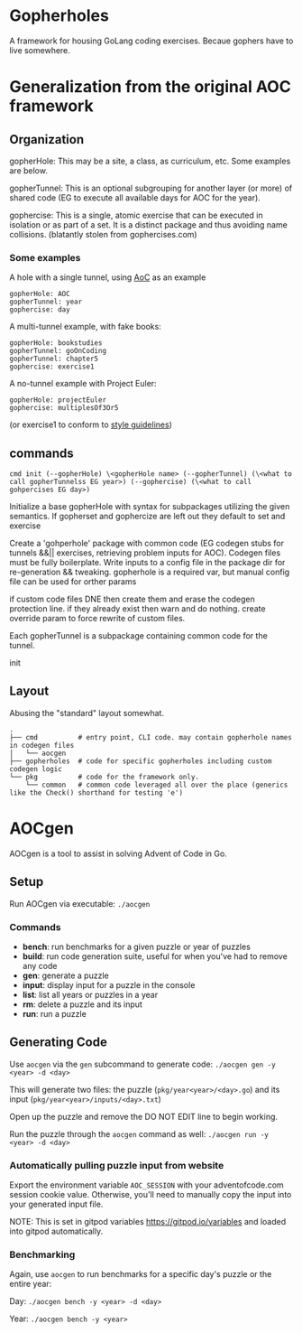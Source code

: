# Gopherholes
A framework for housing GoLang coding exercises. Becaue gophers have to live somewhere.

# Generalization from the original AOC framework
## Organization
gopherHole: This may be a site, a class, as curriculum, etc. Some examples are below.

gopherTunnel: This is an optional subgrouping for another layer (or more) of shared code (EG to execute all available days for AOC for the year).

gophercise: This is a single, atomic exercise that can be executed in isolation or as part of a set. It is a distinct package and thus avoiding name collisions.  (blatantly stolen from gophercises.com)

### Some examples

A hole with a single tunnel, using [AoC](https://adventofcode.com/) as an example
```
gopherHole: AOC
gopherTunnel: year
gophercise: day
```
A multi-tunnel example, with fake books:
```
gopherHole: bookstudies
gopherTunnel: goOnCoding
gopherTunnel: chapter5
gophercise: exercise1
```
A no-tunnel example with Project Euler:
```
gopherHole: projectEuler
gophercise: multiplesOf3Or5
```
(or exercise1 to conform to [style guidelines](https://go.dev/blog/package-names))

## commands
```
cmd init (--gopherHole) \<gopherHole name> (--gopherTunnel) (\<what to call gopherTunnelss EG year>) (--gophercise) (\<what to call gohpercises EG day>)
```
Initialize a base gopherHole with syntax for subpackages utilizing the given semantics. If gopherset and gophercize are left out they default to set and exercise

Create a 'gohperhole' package with common code (EG codegen stubs for tunnels &&|| exercises, retrieving problem inputs for AOC). Codegen files must be fully boilerplate. Write inputs to a config file in the package dir for re-generation && tweaking. gopherhole is a required var, but manual config file can be used for orther params

if custom code files DNE then create them and erase the codegen protection line. if they already exist then warn and do nothing. create override param to force rewrite of custom files.

Each gopherTunnel is a subpackage containing common code for the tunnel. 


init 



## Layout
Abusing the "standard" layout somewhat.
```
.
├── cmd          # entry point, CLI code. may contain gopherhole names in codegen files
│   └── aocgen
├── gopherholes  # code for specific gopherholes including custom codegen logic
└── pkg          # code for the framework only.
    └── common   # common code leveraged all over the place (generics like the Check() shorthand for testing 'e')
```

# AOCgen

AOCgen is a tool to assist in solving Advent of Code in Go.

## Setup

Run AOCgen via executable: ```./aocgen```

### Commands

- **bench**: run benchmarks for a given puzzle or year of puzzles
- **build**: run code generation suite, useful for when you've had to remove any code
- **gen**: generate a puzzle
- **input**: display input for a puzzle in the console
- **list**: list all years or puzzles in a year
- **rm**: delete a puzzle and its input
- **run**: run a puzzle

## Generating Code

Use ```aocgen``` via the ```gen``` subcommand to generate code: ```./aocgen gen -y <year> -d <day>```

This will generate two files: the puzzle (```pkg/year<year>/<day>.go```) and its input (```pkg/year<year>/inputs/<day>.txt```)

Open up the puzzle and remove the DO NOT EDIT line to begin working.

Run the puzzle through the ```aocgen``` command as well: ```./aocgen run -y <year> -d <day>```

### Automatically pulling puzzle input from website

Export the environment variable ```AOC_SESSION``` with your adventofcode.com session cookie value.  Otherwise, you'll need to manually copy the input into your generated input file.

NOTE: This is set in gitpod variables https://gitpod.io/variables and loaded into gitpod automatically.

### Benchmarking

Again, use ```aocgen``` to run benchmarks for a specific day's puzzle or the entire year:

Day: ```./aocgen bench -y <year> -d <day>```

Year: ```./aocgen bench -y <year>```
